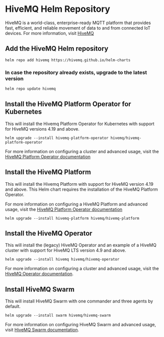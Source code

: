 # HiveMQ Helm Repository

HiveMQ is a world-class, enterprise-ready MQTT platform that provides fast, efficient, and reliable movement of data to and from connected IoT devices. For more information, visit [HiveMQ](https://www.hivemq.com)

## Add the HiveMQ Helm repository

```
helm repo add hivemq https://hivemq.github.io/helm-charts
```

### In case the repository already exists, upgrade to the latest version

```bash
helm repo update hivemq
```

## Install the HiveMQ Platform Operator for Kubernetes

This will install the Hivemq Platform Operator for Kubernetes with support for HiveMQ versions 4.19 and above.

```
helm upgrade --install hivemq-platform-operator hivemq/hivemq-platform-operator
```

For more information on configuring a cluster and advanced usage, visit
the [HiveMQ Platform Operator documentation](https://docs.hivemq.com/operator/latest/kubernetes-operator/platform-operator-for-k8s)

## Install the HiveMQ Platform

This will install the Hivemq Platform with support for HiveMQ version 4.19 and above. This Helm chart requires the installation of the HiveMQ Platform Operator.

For more information on configuring a HiveMQ Platform and advanced usage, visit
the [HiveMQ Platform Operator documentation](https://docs.hivemq.com/operator/latest/kubernetes-operator/platform-operator-for-k8s)

```
helm upgrade --install hivemq-platform hivemq/hivemq-platform
```

## Install the HiveMQ Operator

This will install the (legacy) HiveMQ Operator and an example of a HiveMQ cluster with support for HiveMQ LTS version 4.9 and above.

```
helm upgrade --install hivemq hivemq/hivemq-operator
```

For more information on configuring a cluster and advanced usage, visit
the [HiveMQ Operator documentation](https://docs.hivemq.com/operator/latest/kubernetes-operator/hivemq-kubernetes-operator). 

## Install HiveMQ Swarm

This will install HiveMQ Swarm with one commander and three agents by default.

```
helm upgrade --install swarm hivemq/hivemq-swarm
```

For more information on configuring HiveMQ Swarm and advanced usage,
visit [HiveMQ Swarm documentation](https://docs.hivemq.com/swarm/).
